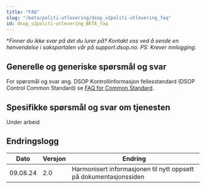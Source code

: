 ```yaml
---
title: "FAQ"
slug: "/beta/politi-utlevering/dsop_v2politi-utlevering_faq"
id: dsop_v2politi-utlevering_BETA_faq
---
```


**Finner du ikke svar på det du lurer på? Kontakt oss ved å sende en henvendelse i saksportalen vår på support.dsop.no. PS: Krever innlogging.*

## Generelle og generiske spørsmål og svar

For spørsmål og svar ang. DSOP Kontrollinformasjon fellesstandard (DSOP Control Common Standard) se
[FAQ for Common Standard](/dsop_v2fellesstandard_faq).

## Spesifikke spørsmål og svar om tjenesten

Under arbeid

## Endringslogg

| Dato | Versjon | Endring |
| ---------- | --------- | ------------------------------------------------------------------- |
| 09.08.24 | 2.0 | Harmonisert informasjonen til nytt oppsett på dokumentasjonssiden |